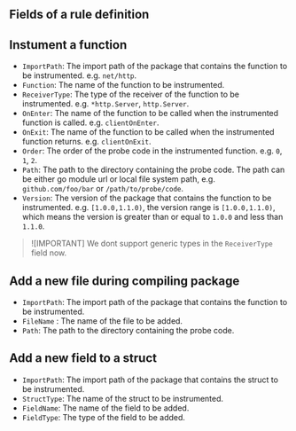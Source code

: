 ## Fields of a rule definition

## Instument a function
- `ImportPath`: The import path of the package that contains the function to be instrumented. e.g. `net/http`.
- `Function`: The name of the function to be instrumented.
- `ReceiverType`: The type of the receiver of the function to be instrumented. e.g. `*http.Server`, `http.Server`.
- `OnEnter`: The name of the function to be called when the instrumented function is called. e.g. `clientOnEnter`.
- `OnExit`: The name of the function to be called when the instrumented function returns. e.g. `clientOnExit`.
- `Order`: The order of the probe code in the instrumented function. e.g. `0`, `1`, `2`.
- `Path`: The path to the directory containing the probe code. The path can be either go module url or local file system path, e.g. `github.com/foo/bar` or `/path/to/probe/code`.
- `Version`: The version of the package that contains the function to be instrumented. e.g. `[1.0.0,1.1.0)`, the version range is `[1.0.0,1.1.0)`, which means the version is greater than or equal to `1.0.0` and less than `1.1.0`.

> ![IMPORTANT]
> We dont support generic types in the `ReceiverType` field now.

## Add a new file during compiling package
- `ImportPath`: The import path of the package that contains the function to be instrumented.
- `FileName` : The name of the file to be added.
- `Path`: The path to the directory containing the probe code.

## Add a new field to a struct
- `ImportPath`: The import path of the package that contains the struct to be instrumented.
- `StructType`: The name of the struct to be instrumented.
- `FieldName`: The name of the field to be added.
- `FieldType`: The type of the field to be added.